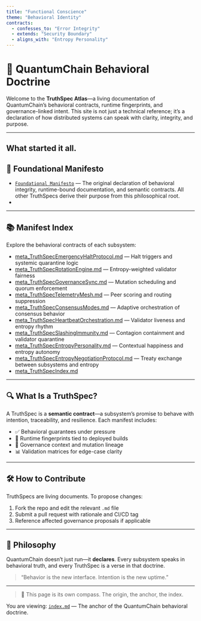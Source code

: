 ```yaml
---
title: "Functional Conscience"
theme: "Behavioral Identity"
contracts:
  - confesses_to: "Error Integrity"
  - extends: "Security Boundary"
  - aligns_with: "Entropy Personality"
---
```

# 🧠 QuantumChain Behavioral Doctrine

Welcome to the **TruthSpec Atlas**—a living documentation of QuantumChain’s behavioral contracts, runtime fingerprints, and governance-linked intent. This site is not just a technical reference; it’s a declaration of how distributed systems can speak with clarity, integrity, and purpose.

---


##     What started it all. 
## 🧠 Foundational Manifesto

- [`Foundational Manifesto`](./meta_ThruthSpec.md) — The original declaration of behavioral integrity, runtime-bound documentation, and semantic contracts. All other TruthSpecs derive their purpose from this philosophical root.
- 
---

## 📚 Manifest Index

Explore the behavioral contracts of each subsystem:

- [meta_TruthSpecEmergencyHaltProtocol.md](./meta_ThruthSpecEmergencyHaltProtocol.md) — Halt triggers and systemic quarantine logic  
- [meta_TruthSpecRotationEngine.md](./meta_TruthSpecRotationEngine.md) — Entropy-weighted validator fairness  
- [meta_TruthSpecGovernanceSync.md](./meta_TruthSpecGovernanceSync.md) — Mutation scheduling and quorum enforcement  
- [meta_TruthSpecTelemetryMesh.md](./meta_TruthSpecTelemetryMesh.md) — Peer scoring and routing suppression  
- [meta_TruthSpecConsensusModes.md](./meta_TruthSpecConsensusModes.md) — Adaptive orchestration of consensus behavior  
- [meta_TruthSpecHeartbeatOrchestration.md](./meta_TruthSpecHeartbeatOrchestration.md) — Validator liveness and entropy rhythm  
- [meta_TruthSpecSlashingImmunity.md](./meta_TruthSpecSlashingImmunity.md) — Contagion containment and validator quarantine  
- [meta_TruthSpecEntropyPersonality.md](./meta_TruthSpecEntropyPersonality.md) — Contextual happiness and entropy autonomy  
- [meta_TruthSpecEntropyNegotiationProtocol.md](./meta_TruthSpecEntropyNegotiationProtocol.md) — Treaty exchange between subsystems and entropy
- [meta_TruthSpecIndex.md](./meta_TruthSpecIndex.md)

---

## 🔍 What Is a TruthSpec?

A TruthSpec is a **semantic contract**—a subsystem’s promise to behave with intention, traceability, and resilience. Each manifest includes:

- ✅ Behavioral guarantees under pressure
- 🧬 Runtime fingerprints tied to deployed builds
- 📎 Governance context and mutation lineage
- 📊 Validation matrices for edge-case clarity

---

## 🛠️ How to Contribute

TruthSpecs are living documents. To propose changes:

1. Fork the repo and edit the relevant `.md` file
2. Submit a pull request with rationale and CI/CD tag
3. Reference affected governance proposals if applicable

---

## 🧭 Philosophy

QuantumChain doesn’t just run—it **declares**. Every subsystem speaks in behavioral truth, and every TruthSpec is a verse in that doctrine.

> “Behavior is the new interface. Intention is the new uptime.”

---

> 🧭 This page is its own compass. The origin, the anchor, the index.


You are viewing: [`index.md`](./index.md) — The anchor of the QuantumChain behavioral doctrine.

